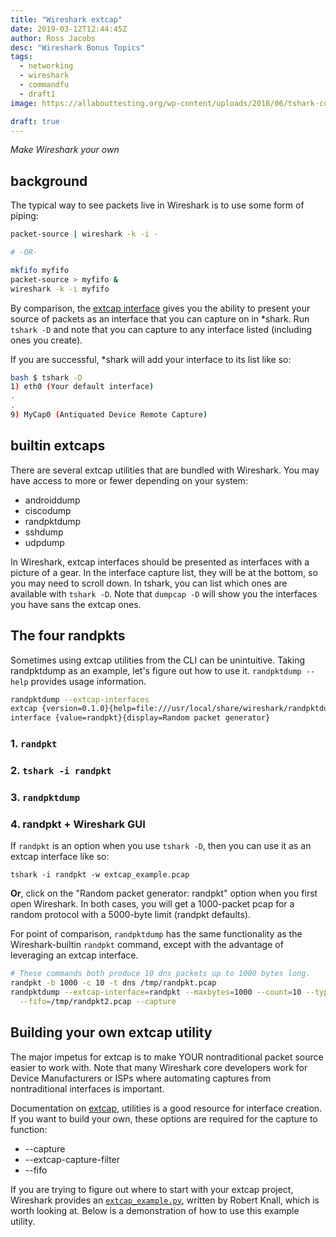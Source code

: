 ```yaml
---
title: "Wireshark extcap"
date: 2019-03-12T12:44:45Z
author: Ross Jacobs
desc: "Wireshark Bonus Topics"
tags:
  - networking
  - wireshark
  - commandfu
  - draft1
image: https://allabouttesting.org/wp-content/uploads/2018/06/tshark-count.jpg

draft: true
---
```


_Make Wireshark your own_

## background

The typical way to see packets live in Wireshark is to use some form of piping:

```bash
packet-source | wireshark -k -i - 

# -OR-

mkfifo myfifo
packet-source > myfifo & 
wireshark -k -i myfifo 
```

By comparison, the [extcap
interface](https://www.wireshark.org/docs/man-pages/extcap.html) gives you the
ability to present your source of packets as an interface that you can capture
on in *shark. Run `tshark -D` and note that you can capture to any interface
listed (including ones you create).

If you are successful, *shark will add your interface to its list like so:

```bash
bash $ tshark -D
1) eth0 (Your default interface)
.
.
9) MyCap0 (Antiquated Device Remote Capture) 
```

## builtin extcaps

There are several extcap utilities that are bundled with Wireshark.
You may have access to more or fewer depending on your system:

- androiddump
- ciscodump
- randpktdump
- sshdump
- udpdump

In Wireshark, extcap interfaces should be presented as interfaces with a picture
of a gear. In the interface capture list, they will be at the bottom, so you may
need to scroll down. In tshark, you can list which ones are available with
`tshark -D`. Note that `dumpcap -D` will show you the interfaces you have sans
the extcap ones.

## The four randpkts

Sometimes using extcap utilities from the CLI can be unintuitive. 
Taking randpktdump as an example, let's figure out how to use it. 
`randpktdump --help` provides usage information. 

```bash
randpktdump --extcap-interfaces
extcap {version=0.1.0}{help=file:///usr/local/share/wireshark/randpktdump.html}
interface {value=randpkt}{display=Random packet generator}
```

### 1. `randpkt`

### 2. `tshark -i randpkt`

### 3. `randpktdump`

### 4. randpkt + Wireshark GUI

If `randpkt` is an option when you use `tshark -D`, then you can use it as an
extcap interface like so: 

    tshark -i randpkt -w extcap_example.pcap

__Or__, click on the "Random packet generator: randpkt" option when you first open
Wireshark. In both cases, you will get a 1000-packet pcap for a random protocol
with a 5000-byte limit (randpkt defaults).


For point of comparison, `randpktdump` has the same functionality as the
Wireshark-builtin `randpkt` command, except with the advantage of leveraging an
extcap interface.

```bash
# These commands both produce 10 dns packets up to 1000 bytes long.
randpkt -b 1000 -c 10 -t dns /tmp/randpkt.pcap
randpktdump --extcap-interface=randpkt --maxbytes=1000 --count=10 --type=dns \
  --fifo=/tmp/randpkt2.pcap --capture
```

## Building your own extcap utility

The major impetus for extcap is to make YOUR nontraditional packet source
easier to work with. Note that many Wireshark core developers work for
Device Manufacturers or ISPs where automating captures from nontraditional
interfaces is important. 

Documentation on
[extcap](https://www.wireshark.org/docs/wsdg_html_chunked/ChCaptureExtcap.html),
utilities is a good resource for interface creation. If you want to build your
own, these options are required for the capture to function:

- --capture
- --extcap-capture-filter 
- --fifo

If you are trying to figure out where to start with your extcap project,
Wireshark provides an
[`extcap_example.py`](https://github.com/wireshark/wireshark/blob/master/doc/extcap_example.py),
written by Robert Knall, which is worth looking at. Below is a demonstration of
how to use this example utility.
<script id="asciicast-nt1WaIPrYEyrO1uxmnlnBbpvX" src="https://asciinema.org/a/nt1WaIPrYEyrO1uxmnlnBbpvX.js" async></script>

